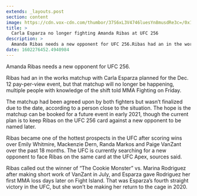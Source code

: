 ```yaml
--- 
extends: _layouts.post 
section: content 
image: https://cdn.vox-cdn.com/thumbor/37S6xL3V4746luesYn8musdRe3c=/0x152:1920x1157/fit-in/1200x630/cdn.vox-cdn.com/uploads/chorus_asset/file/12874007/056_Carla_Esparza_x_Tatiana_Suarez.jpg 
title: > 
  Carla Esparza no longer fighting Amanda Ribas at UFC 256 
description: > 
  Amanda Ribas needs a new opponent for UFC 256.Ribas had an in the works matchup with Carla Esparza planned for the Dec. 12 pay-per-view event, but that matchup will no longer be happening, multiple people with knowledge of the shift told MMA Fighting on Friday.Ribas became one of the hottest prospects in the UFC after scoring wins over Emily Whitmire, Mackenzie Dern, Randa Markos and Paige VanZant over the past 18 months.The UFC is currently searching for a new opponent to face Ribas on the same card at the UFC Apex, sources said.That was Esparza’s fourth straight victory in the UFC, but she won’t be making her return to the cage in 2020. 
date: 1602276452.4940984 
--- 
```

Amanda Ribas needs a new opponent for UFC 256.

Ribas had an in the works matchup with Carla Esparza planned for the Dec. 12 pay-per-view event, but that matchup will no longer be happening, multiple people with knowledge of the shift told MMA Fighting on Friday.

The matchup had been agreed upon by both fighters but wasn’t finalized due to the date, according to a person close to the situation. The hope is the matchup can be booked for a future event in early 2021, though the current plan is to keep Ribas on the UFC 256 card against a new opponent to be named later.

Ribas became one of the hottest prospects in the UFC after scoring wins over Emily Whitmire, Mackenzie Dern, Randa Markos and Paige VanZant over the past 18 months. The UFC is currently searching for a new opponent to face Ribas on the same card at the UFC Apex, sources said.

Ribas called out the winner of “The Cookie Monster” vs. Marina Rodriguez after making short work of VanZant in July, and Esparza gave Rodriguez her first MMA loss days later on Fight Island. That was Esparza’s fourth straight victory in the UFC, but she won’t be making her return to the cage in 2020.